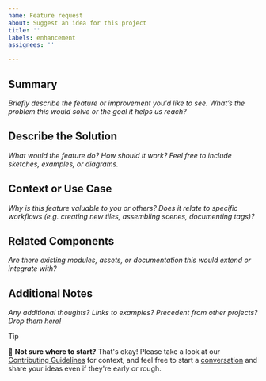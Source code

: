 ```yaml
---
name: Feature request
about: Suggest an idea for this project
title: ''
labels: enhancement
assignees: ''

---
```


## Summary
*Briefly describe the feature or improvement you'd like to see. What’s the problem this would solve or the goal it helps us reach?*


## Describe the Solution
*What would the feature do? How should it work? Feel free to include sketches, examples, or diagrams.*


## Context or Use Case
*Why is this feature valuable to you or others? Does it relate to specific workflows (e.g. creating new tiles, assembling scenes, documenting tags)?*


## Related Components
*Are there existing modules, assets, or documentation this would extend or integrate with?*


## Additional Notes
*Any additional thoughts? Links to examples? Precedent from other projects? Drop them here!*


> [!TIP]
> 👐 **Not sure where to start?** That's okay!
> Please take a look at our [Contributing Guidelines](../CONTRIBUTING.md) for context, and feel free to start a [conversation](/discussions/categories/ideas) and share your ideas even if they're early or rough.
